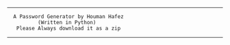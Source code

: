   __________________________________________
      A Password Generator by Houman Hafez
              (Written in Python)
       Please Always download it as a zip
  __________________________________________
